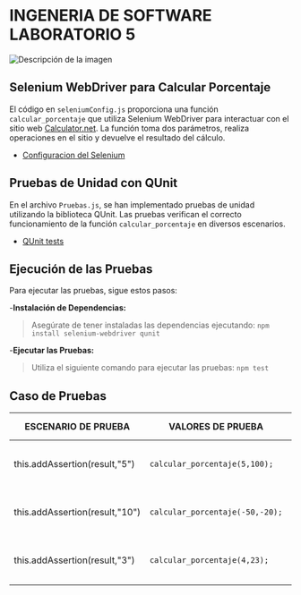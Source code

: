 # INGENERIA DE SOFTWARE LABORATORIO 5
<img src="https://upload.wikimedia.org/wikipedia/commons/thumb/9/9f/Selenium_logo.svg/2560px-Selenium_logo.svg.png" alt="Descripción de la imagen" >

## Selenium WebDriver para Calcular Porcentaje


El código en `seleniumConfig.js` proporciona una función `calcular_porcentaje` que utiliza Selenium WebDriver para interactuar con el sitio web [Calculator.net](http://www.calculator.net/). La función toma dos parámetros, realiza operaciones en el sitio y devuelve el resultado del cálculo.

- [Configuracion del Selenium ](seleniumConfig.js)

##  Pruebas de Unidad con QUnit
En el archivo `Pruebas.js`, se han implementado pruebas de unidad utilizando la biblioteca QUnit. Las pruebas verifican el correcto funcionamiento de la función `calcular_porcentaje` en diversos escenarios.

- [QUnit tests ](Pruebas.js)

## Ejecución de las Pruebas

Para ejecutar las pruebas, sigue estos pasos:

-**Instalación de Dependencias:**
> Asegúrate de tener instaladas las dependencias ejecutando:
`npm install selenium-webdriver qunit`

-**Ejecutar las Pruebas:**
> Utiliza el siguiente comando para ejecutar las pruebas:
`npm test`


## Caso de Pruebas


|       ESCENARIO DE PRUEBA     |VALORES DE PRUEBA    |RESULTADO DE PRUEBA    |
|----------------|-------------------------------|-----------------------------|
|this.addAssertion(result,"5")|`calcular_porcentaje(5,100);`|El resultado debería ser igual a 5 (TRUE) |
|this.addAssertion(result,"10")|`calcular_porcentaje(-50,-20);`|El resultado debería ser igual a 10 (TRUE) |
|this.addAssertion(result,"3")|`calcular_porcentaje(4,23);`|El resultado debería ser igual a 3 (FALSE) |

